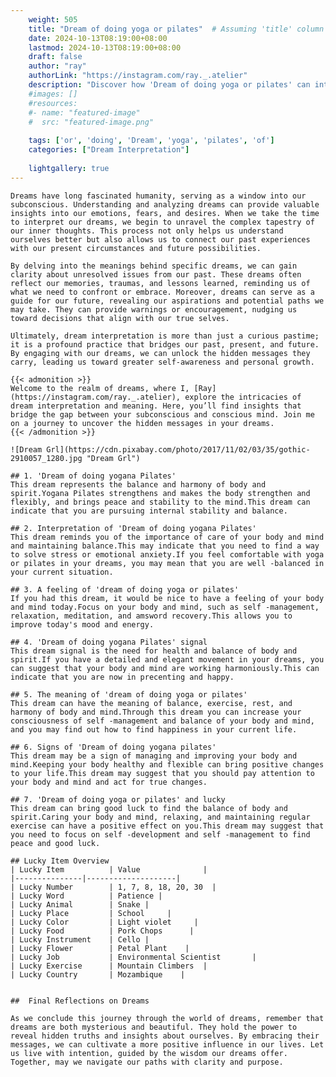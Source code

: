 ```yaml
---
    weight: 505
    title: "Dream of doing yoga or pilates"  # Assuming 'title' column exists
    date: 2024-10-13T08:19:00+08:00
    lastmod: 2024-10-13T08:19:00+08:00
    draft: false
    author: "ray"
    authorLink: "https://instagram.com/ray._.atelier"
    description: "Discover how 'Dream of doing yoga or pilates' can interpret your future and uncover its significant meanings in your life."
    #images: []
    #resources:
    #- name: "featured-image"
    #  src: "featured-image.png"
    
    tags: ['or', 'doing', 'Dream', 'yoga', 'pilates', 'of']
    categories: ["Dream Interpretation"]
    
    lightgallery: true
---
```

    
    Dreams have long fascinated humanity, serving as a window into our subconscious. Understanding and analyzing dreams can provide valuable insights into our emotions, fears, and desires. When we take the time to interpret our dreams, we begin to unravel the complex tapestry of our inner thoughts. This process not only helps us understand ourselves better but also allows us to connect our past experiences with our present circumstances and future possibilities.
    
    By delving into the meanings behind specific dreams, we can gain clarity about unresolved issues from our past. These dreams often reflect our memories, traumas, and lessons learned, reminding us of what we need to confront or embrace. Moreover, dreams can serve as a guide for our future, revealing our aspirations and potential paths we may take. They can provide warnings or encouragement, nudging us toward decisions that align with our true selves.
    
    Ultimately, dream interpretation is more than just a curious pastime; it is a profound practice that bridges our past, present, and future. By engaging with our dreams, we can unlock the hidden messages they carry, leading us toward greater self-awareness and personal growth.
    
    {{< admonition >}}
    Welcome to the realm of dreams, where I, [Ray](https://instagram.com/ray._.atelier), explore the intricacies of dream interpretation and meaning. Here, you’ll find insights that bridge the gap between your subconscious and conscious mind. Join me on a journey to uncover the hidden messages in your dreams.
    {{< /admonition >}}
    
    ![Dream Grl](https://cdn.pixabay.com/photo/2017/11/02/03/35/gothic-2910057_1280.jpg "Dream Grl")
    
    ## 1. 'Dream of doing yogana Pilates'
    This dream represents the balance and harmony of body and spirit.Yogana Pilates strengthens and makes the body strengthen and flexibly, and brings peace and stability to the mind.This dream can indicate that you are pursuing internal stability and balance.
    
    ## 2. Interpretation of 'Dream of doing yogana Pilates'
    This dream reminds you of the importance of care of your body and mind and maintaining balance.This may indicate that you need to find a way to solve stress or emotional anxiety.If you feel comfortable with yoga or pilates in your dreams, you may mean that you are well -balanced in your current situation.
    
    ## 3. A feeling of 'dream of doing yoga or pilates'
    If you had this dream, it would be nice to have a feeling of your body and mind today.Focus on your body and mind, such as self -management, relaxation, meditation, and amsword recovery.This allows you to improve today's mood and energy.
    
    ## 4. 'Dream of doing yogana Pilates' signal
    This dream signal is the need for health and balance of body and spirit.If you have a detailed and elegant movement in your dreams, you can suggest that your body and mind are working harmoniously.This can indicate that you are now in precenting and happy.
    
    ## 5. The meaning of 'dream of doing yoga or pilates'
    This dream can have the meaning of balance, exercise, rest, and harmony of body and mind.Through this dream you can increase your consciousness of self -management and balance of your body and mind, and you may find out how to find happiness in your current life.
    
    ## 6. Signs of 'Dream of doing yogana pilates'
    This dream may be a sign of managing and improving your body and mind.Keeping your body healthy and flexible can bring positive changes to your life.This dream may suggest that you should pay attention to your body and mind and act for true changes.
    
    ## 7. 'Dream of doing yoga or pilates' and lucky
    This dream can bring good luck to find the balance of body and spirit.Caring your body and mind, relaxing, and maintaining regular exercise can have a positive effect on you.This dream may suggest that you need to focus on self -development and self -management to find peace and good luck.
    
    ## Lucky Item Overview
    | Lucky Item          | Value              |
    |---------------|--------------------|
    | Lucky Number        | 1, 7, 8, 18, 20, 30  |
    | Lucky Word          | Patience |
    | Lucky Animal        | Snake |
    | Lucky Place         | School     |
    | Lucky Color         | Light violet     |
    | Lucky Food          | Pork Chops      |
    | Lucky Instrument    | Cello |
    | Lucky Flower        | Petal Plant    |
    | Lucky Job           | Environmental Scientist       |
    | Lucky Exercise      | Mountain Climbers  |
    | Lucky Country       | Mozambique    |
    
    
    ##  Final Reflections on Dreams
    
    As we conclude this journey through the world of dreams, remember that dreams are both mysterious and beautiful. They hold the power to reveal hidden truths and insights about ourselves. By embracing their messages, we can cultivate a more positive influence in our lives. Let us live with intention, guided by the wisdom our dreams offer. Together, may we navigate our paths with clarity and purpose.
    